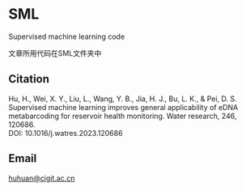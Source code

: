 # SML
Supervised machine learning code

文章所用代码在SML文件夹中
## Citation
Hu, H., Wei, X. Y., Liu, L., Wang, Y. B., Jia, H. J., Bu, L. K., & Pei, D. S. Supervised machine learning improves general applicability of eDNA metabarcoding for reservoir health monitoring. Water research, 246, 120686.        
DOI: 10.1016/j.watres.2023.120686
## Email
huhuan@cigit.ac.cn

